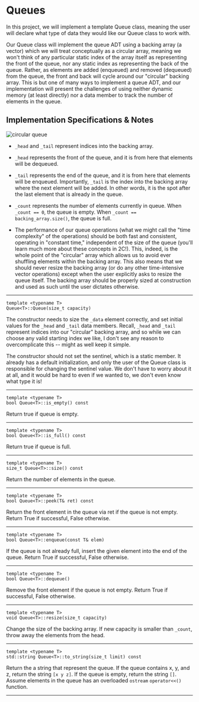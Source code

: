 # Queues

In this project, we will implement a template Queue class, meaning the
user will declare what type of data they would like our Queue class to
work with.

Our Queue class will implement the queue ADT using a backing array (a
vector) which we will treat conceptually as a circular array, meaning
we won't think of any particular static index of the array itself as
representing the front of the queue, nor any static index as
representing the back of the queue. Rather, as elements are added
(enqueued) and removed (dequeued) from the queue, the front and back
will cycle around our "circular" backing array. This is but one of
many ways to implement a queue ADT, and our implementation will
present the challenges of using neither dynamic memory (at least
directly) nor a data member to track the number of elements in the
queue.

## Implementation Specifications & Notes

![circular queue](images/circular_queue.png)

* `_head` and `_tail` represent indices into the backing array.

* `_head` represents the front of the queue, and it is from here that
  elements will be dequeued.

* `_tail` represents the end of the queue, and it is from here that
  elements will be enqueued. Importantly, `_tail` is the index into
  the backing array where the next element will be added. In other
  words, it is the spot after the last element that is already in the
  queue.

* `_count` represents the number of elements currently in queue. When
  `_count == 0`, the queue is empty. When `_count ==
  backing_array.size()`, the queue is full.

* The performance of our queue operations (what we might call the
  "time complexity" of the operations) should be both fast and
  consistent, operating in "constant time," independent of the size of
  the queue (you'll learn much more about these concepts in
  2C!). This, indeed, is the whole point of the "circular" array which
  allows us to avoid ever shuffling elements within the backing
  array. This also means that we should never resize the backing array
  (or do any other time-intensive vector operations) except when the
  user explicitly asks to resize the queue itself. The backing array
  should be properly sized at construction and used as such until the
  user dictates otherwise.

---

```
template <typename T>
Queue<T>::Queue(size_t capacity)
```
The constructor needs to size the `_data` element correctly, and set initial values for the `_head` and `_tail` data members. Recall, `_head` and `_tail` represent indices into our "circular" backing array, and so while we can choose any valid starting index we like, I don't see any reason to overcomplicate this -- might as well keep it simple.

The constructor should not set the sentinel, which is a static member. It already has a default initialization, and only the user of the Queue class is responsible for changing the sentinel value. We don't have to worry about it at all, and it would be hard to even if we wanted to, we don't even know what type it is!

---

```
template <typename T>
bool Queue<T>::is_empty() const
```
Return true if queue is empty.

---

```
template <typename T>
bool Queue<T>::is_full() const
```
Return true if queue is full.

---

```
template <typename T>
size_t Queue<T>::size() const
```
Return the number of elements in the queue.

---

```
template <typename T>
bool Queue<T>::peek(T& ret) const
```

Return the front element in the queue via ret if the queue is not
empty. Return True if successful, False otherwise.


---

```
template <typename T>
bool Queue<T>::enqueue(const T& elem)
```

If the queue is not already full, insert the given element into the
end of the queue.  Return True if successful, False otherwise.

---

```
template <typename T>
bool Queue<T>::dequeue()
```

Remove the front element if the queue is not empty.
Return True if successful, False otherwise.

---


```
template <typename T>
void Queue<T>::resize(size_t capacity)
```

Change the size of the backing array. If new capacity is smaller than
`_count`, throw away the elements from the head.


---

```
template <typename T>
std::string Queue<T>::to_string(size_t limit) const
```

Return the a string that represent the queue. If the queue contains x,
y, and z, return the string `[x y z]`. If the queue is empty, return
the string `[]`. Assume elements in the queue has an overloaded `ostream` `operator<<()` function.

---

